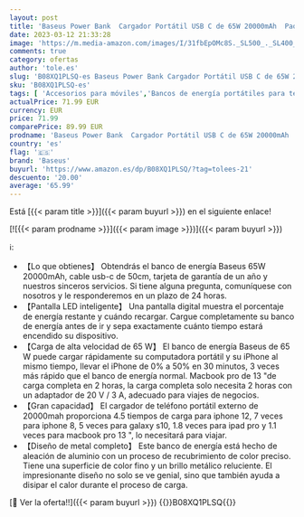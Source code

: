 ```yaml
---
layout: post
title: 'Baseus Power Bank  Cargador Portátil USB C de 65W 20000mAh  Paquete de Batería de Carga Rápida PD3.0 QC4.0 con Pantalla LED para iPhone 12 11 XS Samsung S20 Macbook iPad Pro Nintendo Switch'
date: 2023-03-12 21:33:28
image: 'https://m.media-amazon.com/images/I/31fbEpOMc8S._SL500_._SL400_.jpg'
comments: true
category: ofertas
author: 'tole.es'
slug: 'B08XQ1PLSQ-es Baseus Power Bank Cargador Portátil USB C de 65W 20000mAh...'
sku: 'B08XQ1PLSQ-es'
tags: [ 'Accesorios para móviles','Bancos de energía portátiles para teléfonos móviles','Cargadores para móviles','Comunicación móvil y accesorios','Electrónica','baseus','ipad','iphone','🇪🇸', ]
actualPrice: 71.99 EUR
currency: EUR
price: 71.99
comparePrice: 89.99 EUR
prodname: 'Baseus Power Bank  Cargador Portátil USB C de 65W 20000mAh  Paquete de Batería de Carga Rápida PD3.0 QC4.0 con Pantalla LED para iPhone 12 11 XS Samsung S20 Macbook iPad Pro Nintendo Switch'
country: 'es'
flag: '🇪🇸'
brand: 'Baseus'
buyurl: 'https://www.amazon.es/dp/B08XQ1PLSQ/?tag=tolees-21'
descuento: '20.00'
average: '65.99'
---
```


Está [{{< param title >}}]({{< param buyurl >}}) en el siguiente enlace!

[![{{< param prodname >}}]({{< param image >}})]({{< param buyurl >}})

ℹ️:

- 【Lo que obtienes】 Obtendrás el banco de energía Baseus 65W 20000mAh, cable usb-c de 50cm, tarjeta de garantía de un año y nuestros sinceros servicios. Si tiene alguna pregunta, comuníquese con nosotros y le responderemos en un plazo de 24 horas.
- 【Pantalla LED inteligente】 Una pantalla digital muestra el porcentaje de energía restante y cuándo recargar. Cargue completamente su banco de energía antes de ir y sepa exactamente cuánto tiempo estará encendido su dispositivo.
- 【Carga de alta velocidad de 65 W】 El banco de energía Baseus de 65 W puede cargar rápidamente su computadora portátil y su iPhone al mismo tiempo, llevar el iPhone de 0% a 50% en 30 minutos, 3 veces más rápido que el banco de energía normal. Macbook pro de 13 "de carga completa en 2 horas, la carga completa solo necesita 2 horas con un adaptador de 20 V / 3 A, adecuado para viajes de negocios.
- 【Gran capacidad】 El cargador de teléfono portátil externo de 20000mah proporciona 4.5 tiempos de carga para iphone 12, 7 veces para iphone 8, 5 veces para galaxy s10, 1.8 veces para ipad pro y 1.1 veces para macbook pro 13 ", lo necesitará para viajar.
- 【Diseño de metal completo】 Este banco de energía está hecho de aleación de aluminio con un proceso de recubrimiento de color preciso. Tiene una superficie de color fino y un brillo metálico reluciente. El impresionante diseño no solo se ve genial, sino que también ayuda a disipar el calor durante el proceso de carga.

[🛒 Ver la oferta!!]({{< param buyurl >}})
{{<world>}}B08XQ1PLSQ{{</world>}}
